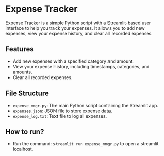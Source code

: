 # Expense Tracker

Expense Tracker is a simple Python script with a Streamlit-based user interface to help you track your expenses. It allows you to add new expenses, view your expense history, and clear all recorded expenses.

## Features

- Add new expenses with a specified category and amount.
- View your expense history, including timestamps, categories, and amounts.
- Clear all recorded expenses.

## File Structure

- `expense_mngr.py`: The main Python script containing the Streamlit app.
- `expenses.json`: JSON file to store expense data.
- `expense_log.txt`: Text file to log all expenses.

## How to run?

- Run the command: `streamlit run expense_mngr.py` to open a streamlit localhost.
